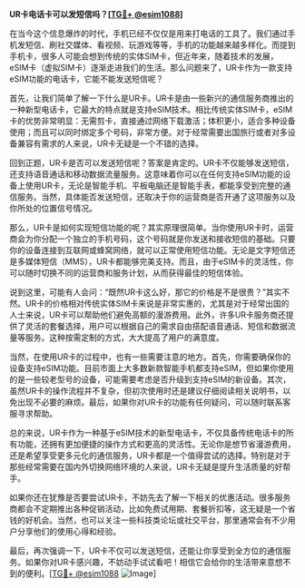 **UR卡电话卡可以发短信吗？[[TG💪+ @esim1088](https://t.me/s/esim1088)]**

在当今这个信息爆炸的时代，手机已经不仅仅是用来打电话的工具了。我们通过手机发短信、刷社交媒体、看视频、玩游戏等等，手机的功能越来越多样化。而提到手机卡，很多人可能会想到传统的实体SIM卡，但近年来，随着技术的发展，eSIM卡（虚拟SIM卡）逐渐走进我们的生活。那么问题来了，UR卡作为一款支持eSIM功能的电话卡，它能不能发送短信呢？

首先，让我们简单了解一下什么是UR卡。UR卡是由一些新兴的通信服务商推出的一种新型电话卡，它最大的特点就是支持eSIM技术。相比传统实体SIM卡，eSIM卡的优势非常明显：无需剪卡，直接通过网络下载激活；体积更小，适合多种设备使用；而且可以同时绑定多个号码，非常方便。对于经常需要出国旅行或者对多设备兼容有需求的人来说，UR卡无疑是一个不错的选择。

回到正题，UR卡是否可以发送短信呢？答案是肯定的。UR卡不仅能够发送短信，还支持语音通话和移动数据流量服务。这意味着你可以在任何支持eSIM功能的设备上使用UR卡，无论是智能手机、平板电脑还是智能手表，都能享受到完整的通信服务。当然，具体能否发送短信，还取决于你的运营商是否开通了这项服务以及你所处的位置信号情况。

那么，UR卡是如何实现短信功能的呢？其实原理很简单。当你使用UR卡时，运营商会为你分配一个独立的手机号码，这个号码就是你发送和接收短信的基础。只要你的设备连接到互联网或蜂窝网络，就可以正常使用短信功能。无论是文字短信还是多媒体短信（MMS），UR卡都能够完美支持。而且，由于eSIM卡的灵活性，你可以随时切换不同的运营商和服务计划，从而获得最佳的短信体验。

说到这里，可能有人会问：“既然UR卡这么好，那它的价格是不是很贵？”其实不然。UR卡的价格相对传统实体SIM卡来说是非常实惠的，尤其是对于经常出国的人士来说，UR卡可以帮助他们避免高额的漫游费用。此外，许多UR卡服务商还提供了灵活的套餐选择，用户可以根据自己的需求自由搭配语音通话、短信和数据流量等服务。这种按需定制的方式，大大提高了用户的满意度。

当然，在使用UR卡的过程中，也有一些需要注意的地方。首先，你需要确保你的设备支持eSIM功能。目前市面上大多数新款智能手机都支持eSIM，但如果你使用的是一些较老型号的设备，可能需要考虑是否升级到支持eSIM的新设备。其次，虽然UR卡的操作流程并不复杂，但初次使用时还是建议仔细阅读相关说明书，以免出现不必要的麻烦。最后，如果你对UR卡的功能有任何疑问，可以随时联系客服寻求帮助。

总的来说，UR卡作为一种基于eSIM技术的新型电话卡，不仅具备传统电话卡的所有功能，还拥有更加便捷的操作方式和更高的灵活性。无论你是想节省漫游费用，还是希望享受更多元化的通信服务，UR卡都是一个值得尝试的选择。特别是对于那些经常需要在国内外切换网络环境的人来说，UR卡无疑是提升生活质量的好帮手。

如果你还在犹豫是否要尝试UR卡，不妨先去了解一下相关的优惠活动。很多服务商都会不定期推出各种促销活动，比如免费试用期、套餐折扣等，这无疑是一个省钱的好机会。当然，也可以关注一些科技类论坛或社交平台，那里通常会有不少用户分享他们的使用心得和经验。

最后，再次强调一下，UR卡不仅可以发送短信，还能让你享受到全方位的通信服务。如果你对UR卡感兴趣，不妨动手试试看吧！相信它会给你的生活带来意想不到的便利。[[TG💪+ @esim1088](https://t.me/s/esim1088) ![Image](https://i.postimg.cc/4NQfJmqS/Snipaste-2025-05-13-00-14-12.png)]